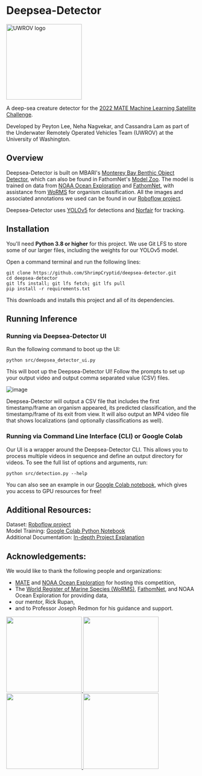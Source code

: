 # Deepsea-Detector
<a href="https://uwrov.org" target="_blank" rel="noreferrer noopener">
  <img src=https://user-images.githubusercontent.com/62577438/172253781-3bffec9b-f94a-4862-bbec-d64fdf1b7c20.png alt="UWROV logo" width="200"/>
</a>

A deep-sea creature detector for the [2022 MATE Machine Learning Satellite Challenge](https://materovcompetition.org/content/2022-mate-rov-competition-satellite-challenges).

Developed by Peyton Lee, Neha Nagvekar, and Cassandra Lam as part of the Underwater Remotely Operated Vehicles Team (UWROV) at the University of Washington.

## Overview
Deepsea-Detector is built on MBARI's [Monterey Bay Benthic Object Detector](https://zenodo.org/record/5539915), which can also be found in FathomNet's [Model Zoo](https://github.com/fathomnet/models). The model is trained on data from [NOAA Ocean Exploration](https://oceanexplorer.noaa.gov/) and [FathomNet](http://fathomnet.org/fathomnet/#/), with assistance from [WoRMS](https://www.marinespecies.org/) for organism classification. All the images and associated annotations we used can be found in our [Roboflow project](https://universe.roboflow.com/uwrov-2022-ml-challenge/deepsea-detect--mate-2022-ml-challenge).

Deepsea-Detector uses [YOLOv5](https://github.com/ultralytics/yolov5/) for detections and [Norfair](https://github.com/tryolabs/norfair/) for tracking.

## Installation
You'll need **Python 3.8 or higher** for this project. We use Git LFS to store some of our larger files, including the weights for our YOLOv5 model.

Open a command terminal and run the following lines:
```
git clone https://github.com/ShrimpCryptid/deepsea-detector.git
cd deepsea-detector
git lfs install; git lfs fetch; git lfs pull
pip install -r requirements.txt
```
This downloads and installs this project and all of its dependencies.

## Running Inference
### Running via Deepsea-Detector UI
Run the following command to boot up the UI:
```
python src/deepsea_detector_ui.py
```

This will boot up the Deepsea-Detector UI! Follow the prompts to set up your output video and output comma separated value (CSV) files.

![image](https://user-images.githubusercontent.com/30200665/172272755-fedcb818-9f26-4d71-acec-9ccec027ef7e.png)

Deepsea-Detector will output a CSV file that includes the first timestamp/frame an organism appeared, its predicted classification, and the timestamp/frame of its exit from view. It will also output an MP4 video file that shows localizations (and optionally classifications as well).

### Running via Command Line Interface (CLI) or Google Colab
Our UI is a wrapper around the Deepsea-Detector CLI. This allows you to process multiple videos in sequence and define an output directory for videos. To see the full list of options and arguments, run:
```
python src/detection.py --help
```

You can also see an example in our [Google Colab notebook](https://colab.research.google.com/github/ShrimpCryptid/deepsea-detector/blob/main/notebooks/Run%20Video%20Inference.ipynb), which gives you access to GPU resources for free!

## Additional Resources:
Dataset: [Roboflow project](https://universe.roboflow.com/uwrov-2022-ml-challenge/deepsea-detect--mate-2022-ml-challenge)\
Model Training: [Google Colab Python Notebook](https://colab.research.google.com/github/ShrimpCryptid/deepsea-detector/blob/main/notebooks/Model%20Training.ipynb)\
Additional Documentation: [In-depth Project Explanation](https://github.com/ShrimpCryptid/deepsea-detector/blob/main/docs/README.md)

## Acknowledgements:
We would like to thank the following people and organizations:
- [MATE](https://materovcompetition.org/) and [NOAA Ocean Exploration](https://oceanexplorer.noaa.gov/) for hosting this competition,
- The [World Register of Marine Species (WoRMS)](https://www.marinespecies.org/), [FathomNet](http://fathomnet.org/fathomnet/#/), and NOAA Ocean Exploration for providing data,
- our mentor, Rick Rupan,
- and to Professor Joseph Redmon for his guidance and support.

<div>
  <a href="https://www.fathomnet.org" target="_blank" rel="noreferrer noopener">
    <img src="https://user-images.githubusercontent.com/62577438/172084255-e45a6165-c319-47b0-8da9-35f3f0c4e295.png" width="200"/>
  </a>
  <a href="https://www.marinespecies.org/" target="_blank" rel="noreferrer noopener">
    <img src="https://www.marinespecies.org/images/layout/WoRMS_logo_blue.svg" width="200"/>
  </a>
  <a href="https://oceanexplorer.noaa.gov" target="_blank" rel="noreferrer noopener">
    <img src="https://cpaess.ucar.edu/sites/default/files/images/ocean-exploration-logo-360.png" width="200"/>
  </a>
  <a href="https://materovcompetition.org" target="_blank" rel="noreferrer noopener">
    <img src="https://materovcompetition.org/sites/default/files/CompMastheadLogo.jpg" width="200"/>
  </a>
</div>
